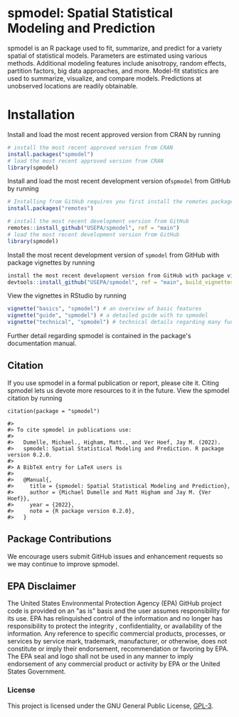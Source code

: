 # spmodel: Spatial Statistical Modeling and Prediction

spmodel is an R package used to fit, summarize, and predict for a variety spatial
of statistical models. Parameters are estimated using various methods. Additional
modeling features include anisotropy, random effects, partition factors,
big data approaches, and more. Model-fit statistics are used to summarize, visualize,
and compare models. Predictions at unobserved locations are readily obtainable.

# Installation

Install and load the most recent approved version from CRAN by running
```r
# install the most recent approved version from CRAN
install.packages("spmodel")
# load the most recent approved version from CRAN
library(spmodel)
```

Install and load the most recent development version of`spmodel` from GitHub by running
```r
# Installing from GitHub requires you first install the remotes package
install.packages("remotes")

# install the most recent development version from GitHub
remotes::install_github("USEPA/spmodel", ref = "main")
# load the most recent development version from GitHub
library(spmodel)
```

Install the most recent development version of `spmodel` from GitHub with package vignettes by running
```r
install the most recent development version from GitHub with package vignettes
devtools::install_github("USEPA/spmodel", ref = "main", build_vignettes=TRUE)
```

View the vignettes in RStudio by running
```r
vignette("basics", "spmodel") # an overview of basic features
vignette("guide", "spmodel") # a detailed guide with to spmodel
vignette("technical", "spmodel") # technical details regarding many functions
```

Further detail regarding spmodel is contained in the package's documentation manual. 

## Citation

If you use spmodel in a formal publication or report, please cite it. Citing spmodel lets us devote more resources to it in the future. View the spmodel citation by running
```{r}
citation(package = "spmodel")
```

```
#> 
#> To cite spmodel in publications use:
#> 
#>   Dumelle, Michael., Higham, Matt., and Ver Hoef, Jay M. (2022).
#>   spmodel: Spatial Statistical Modeling and Prediction. R package version 0.2.0.
#> 
#> A BibTeX entry for LaTeX users is
#> 
#>   @Manual{,
#>     title = {spmodel: Spatial Statistical Modeling and Prediction},
#>     author = {Michael Dumelle and Matt Higham and Jay M. {Ver Hoef}},
#>     year = {2022},
#>     note = {R package version 0.2.0},
#>   }
```

## Package Contributions

We encourage users submit GitHub issues and enhancement requests so we may
continue to improve spmodel.

## EPA Disclaimer

The United States Environmental Protection Agency (EPA) GitHub project code is provided on an "as is" basis and the user assumes responsibility for its use. EPA has relinquished control of the information and no longer has responsibility to protect the integrity , confidentiality, or availability of the information. Any reference to specific commercial products, processes, or services by service mark, trademark, manufacturer, or otherwise, does not constitute or imply their endorsement, recommendation or favoring by EPA. The EPA seal and logo shall not be used in any manner to imply endorsement of any commercial product or activity by EPA or the United States Government.

### License

This project is licensed under the GNU General Public License, [GPL-3](https://cran.r-project.org/web/licenses/GPL-3).  
